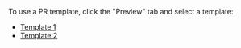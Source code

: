 To use a PR template, click the "Preview" tab and select a template:

- [Template 1](?expand=1&template=template-one.md)
- [Template 2](?expand=1&template=template-two.md)
